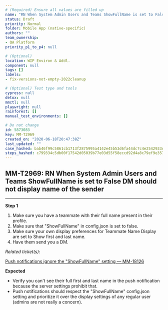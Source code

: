 ```yaml
---
# (Required) Ensure all values are filled up
name: "RN When System Admin Users and Teams ShowFullName is set to False DM should not display name of the sender"
status: Draft
priority: Normal
folder: Mobile App (native-specific)
authors: ""
team_ownership: 
- QA Platform
priority_p1_to_p4: null

# (Optional)
location: WIP Environ & Addl.
component: null
tags: []
labels: 
- fix-versions-not-empty-2022cleanup

# (Optional) Test type and tools
cypress: null
detox: null
mmctl: null
playwright: null
rainforest: []
manual_test_environments: []

# Do not change
id: 5873083
key: MM-T2969
created_on: "2020-06-18T20:47:38Z"
last_updated: ""
case_hashed: bab46f99c5861cb1713f2875995a4142e45b53d6fa44dc7c4e2542933d6e6d2b29c1407ed5142624eac30e37ea26c16c
steps_hashed: c799334c5db00f17542d05039b77e03d55f58eccd92d4a8c79ef9e357a6a5ea576b02f892ae47a58df2554283bac09ed
---
```


<!-- (Auto-generated) Based on frontmatter's "key" and "name" -->

## MM-T2969: RN When System Admin Users and Teams ShowFullName is set to False DM should not display name of the sender

---

**Step 1**

1. Make sure you have a teammate with their full name present in their profile.
2. Make sure that "ShowFullName" in config.json is set to false.
3. Make sure your own display preferences for Teammate Name Display are set to Show first and last name.
4. Have them send you a DM.

_Related ticket(s):_

[Push notifications ignore the "ShowFullName" setting — MM-18126](https://mattermost.atlassian.net/browse/MM-18126)

**Expected**

- Verify you can't see their full first and last name in the push notification because the server settings prohibit that.
- Push notifications should respect the "ShowFullName" config.json setting and prioritize it over the display settings of any regular user (admins are not really a concern).
